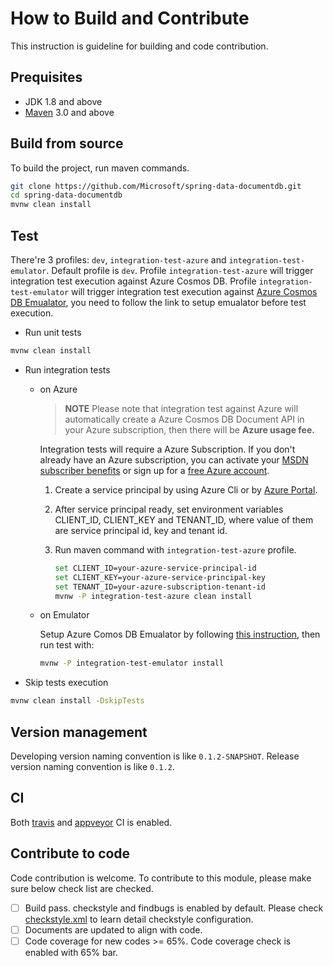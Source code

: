 # How to Build and Contribute
This instruction is guideline for building and code contribution.

## Prequisites
- JDK 1.8 and above
- [Maven](http://maven.apache.org/) 3.0 and above

## Build from source
To build the project, run maven commands.

```bash
git clone https://github.com/Microsoft/spring-data-documentdb.git 
cd spring-data-documentdb
mvnw clean install
```

## Test
There're 3 profiles: `dev`, `integration-test-azure` and `integration-test-emulator`. Default profile is `dev`. Profile `integration-test-azure` will trigger integration test execution against Azure Cosmos DB. Profile `integration-test-emulator` will trigger integration test execution against [Azure Cosmos DB Emualator](https://docs.microsoft.com/en-us/azure/cosmos-db/local-emulator), you need to follow the link to setup emualator before test execution.

- Run unit tests
```bash
mvnw clean install
```

- Run integration tests
   - on Azure 
     >**NOTE** Please note that integration test against Azure will automatically create a Azure Cosmos DB Document API in your Azure subscription, then there will be **Azure usage fee.**
 
     Integration tests will require a Azure Subscription. If you don't already have an Azure subscription, you can activate your [MSDN subscriber benefits](https://azure.microsoft.com/en-us/pricing/member-offers/msdn-benefits-details/) or sign up for a [free Azure account](https://azure.microsoft.com/en-us/free/). 
  
     1. Create a service principal by using Azure Cli or by [Azure Portal](https://docs.microsoft.com/en-us/azure/azure-resource-manager/resource-group-create-service-principal-portal). 
     2. After service principal ready, set environment variables CLIENT_ID, CLIENT_KEY and TENANT_ID, where value of them are service principal id, key and tenant id.
     3. Run maven command with `integration-test-azure` profile. 
  
        ```bash
        set CLIENT_ID=your-azure-service-principal-id
        set CLIENT_KEY=your-azure-service-principal-key
        set TENANT_ID=your-azure-subscription-tenant-id
        mvnw -P integration-test-azure clean install
        ```
   - on Emulator
   
     Setup Azure Comos DB Emualator by following [this instruction](https://docs.microsoft.com/en-us/azure/cosmos-db/local-emulator), then run test with:
     ```bash
     mvnw -P integration-test-emulator install
     ```


- Skip tests execution
```bash
mvnw clean install -DskipTests
```

## Version management
Developing version naming convention is like `0.1.2-SNAPSHOT`. Release version naming convention is like `0.1.2`. 

## CI
Both [travis](https://travis-ci.org/Microsoft/spring-data-cosmosdb) and [appveyor](https://ci.appveyor.com/project/yungez/spring-data-cosmosdb) CI is enabled.

## Contribute to code
Code contribution is welcome. To contribute to this module, please make sure below check list are checked.
- [ ] Build pass. checkstyle and findbugs is enabled by default. Please check [checkstyle.xml](config/checkstyle.xml) to learn detail checkstyle configuration.
- [ ] Documents are updated to align with code.
- [ ] Code coverage for new codes >= 65%. Code coverage check is enabled with 65% bar.

